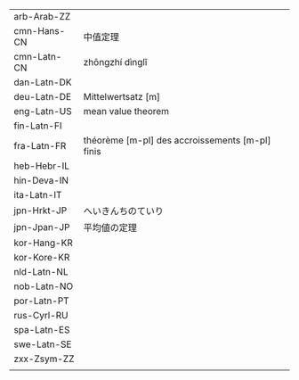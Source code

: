 | | | |
|-|-|-|
| arb-Arab-ZZ |  |  |
| cmn-Hans-CN | 中值定理 |  |
| cmn-Latn-CN | zhōngzhí dìnglǐ |  |
| dan-Latn-DK |  |  |
| deu-Latn-DE | Mittelwertsatz [m] |  |
| eng-Latn-US | mean value theorem |  |
| fin-Latn-FI |  |  |
| fra-Latn-FR | théorème [m-pl] des accroissements [m-pl] finis |  |
| heb-Hebr-IL |  |  |
| hin-Deva-IN |  |  |
| ita-Latn-IT |  |  |
| jpn-Hrkt-JP | へいきんちのていり |  |
| jpn-Jpan-JP | 平均値の定理 |  |
| kor-Hang-KR |  |  |
| kor-Kore-KR |  |  |
| nld-Latn-NL |  |  |
| nob-Latn-NO |  |  |
| por-Latn-PT |  |  |
| rus-Cyrl-RU |  |  |
| spa-Latn-ES |  |  |
| swe-Latn-SE |  |  |
| zxx-Zsym-ZZ |  |  |
|  |  |  |
